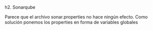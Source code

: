 h2. Sonarqube

Parece que el archivo sonar.properties no hace ningún efecto. Como solución ponemos los properties en forma de variables globales